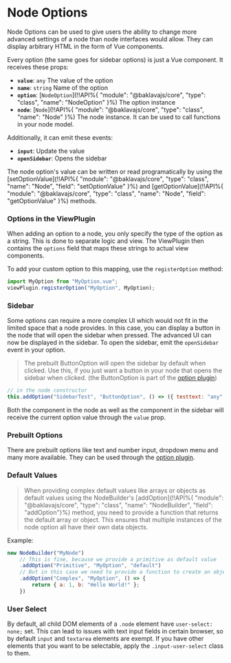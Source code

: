 # Node Options

Node Options can be used to give users the ability to change more advanced settings of a node than node interfaces would allow. They can display arbitrary HTML in the form of Vue components.

Every option (the same goes for sidebar options) is just a Vue component. It receives these props:
* **`value`**: `any` The value of the option
* **`name`**: `string` Name of the option
* **`option`**: [`NodeOption`](!!API%{ "module": "@baklavajs/core", "type": "class", "name": "NodeOption" }%) The option instance
* **`node`**: [`Node`](!!API%{ "module": "@baklavajs/core", "type": "class", "name": "Node" }%) The node instance. It can be used to call functions in your node model.

Additionally, it can emit these events:
* **`input`**: Update the value
* **`openSidebar`**: Opens the sidebar

The node option's value can be written or read programatically by using the
[setOptionValue](!!API%{ "module": "@baklavajs/core", "type": "class", "name": "Node", "field": "setOptionValue" }%) and
[getOptionValue](!!API%{ "module": "@baklavajs/core", "type": "class", "name": "Node", "field": "getOptionValue" }%) methods.

### Options in the ViewPlugin
When adding an option to a node, you only specify the type of the option as a string. This is done to separate logic and view.
The ViewPlugin then contains the `options` field that maps these strings to actual view components.

To add your custom option to this mapping, use the `registerOption` method:
```js
import MyOption from "MyOption.vue";
viewPlugin.registerOption("MyOption", MyOption);
```

### Sidebar
Some options can require a more complex UI which would not fit in the limited space that a node provides.
In this case, you can display a button in the node that will open the sidebar when pressed.
The advanced UI can now be displayed in the sidebar. To open the sidebar, emit the `openSidebar` event in your option.

> The prebuilt ButtonOption will open the sidebar by default when clicked.
> Use this, if you just want a button in your node that opens the sidebar when clicked.
> (the ButtonOption is part of the [option plugin](/plugins/options.md))

```js
// in the node constructor
this.addOption("SidebarTest", "ButtonOption", () => ({ testtext: "any" }), "MySidebarOption");
```

Both the component in the node as well as the component in the sidebar
will receive the current option value through the `value` prop.

### Prebuilt Options
There are prebuilt options like text and number input, dropdown menu and many more available.
They can be used through the [option plugin](/plugins/options.md).

### Default Values
> When providing complex default values like arrays or objects as default values using the NodeBuilder's
> [addOption](!!API%{ "module": "@baklavajs/core", "type": "class", "name": "NodeBuilder", "field": "addOption"}%) method,
> you need to provide a function that returns the default array or object.
> This ensures that multiple instances of the node option all have their own data objects.

Example:
```js
new NodeBuilder("MyNode")
    // This is fine, because we provide a primitive as default value
    .addOption("Primitive", "MyOption", "default")
    // But in this case we need to provide a function to create an object
    .addOption("Complex", "MyOption", () => {
        return { a: 1, b: "Hello World!" };
    })
```

### User Select
By default, all child DOM elements of a `.node` element have `user-select: none;` set. This can lead to issues with text input fields in certain browser, so by default `input` and `textarea` elements are exempt. If you have other elements that you want to be selectable, apply the `.input-user-select` class to them.
